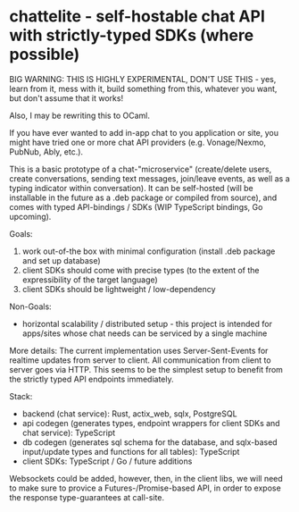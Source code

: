# chattelite - self-hostable chat API with strictly-typed SDKs (where possible)


BIG WARNING: THIS IS HIGHLY EXPERIMENTAL, DON'T USE THIS - yes, learn from it, mess with it, build something from this, whatever you want, but don't assume that it works!

Also, I may be rewriting this to OCaml.


If you have ever wanted to add in-app chat to you application or site, you might have tried one or more chat API providers (e.g. Vonage/Nexmo, PubNub, Ably, etc.).

This is a basic prototype of a chat-"microservice" (create/delete users, create conversations, sending text messages, join/leave events, as well as a typing indicator within conversation). It
can be self-hosted (will be installable in the future as a .deb package or compiled from source), and
comes with typed API-bindings / SDKs (WIP TypeScript bindings, Go upcoming).

Goals:
1. work out-of-the box with minimal configuration (install .deb package and set up database)
2. client SDKs should come with precise types (to the extent of the expressibility of the target language)
3. client SDKs should be lightweight / low-dependency

Non-Goals:
- horizontal scalability / distributed setup - this project is intended for apps/sites whose chat needs can be serviced by a single machine

More details:
The current implementation uses Server-Sent-Events for realtime updates from server to client. All communication from client to server goes via HTTP. This seems to be the simplest setup to benefit from the strictly typed API endpoints immediately.

Stack: 
- backend (chat service): Rust, actix_web, sqlx, PostgreSQL
- api codegen (generates types, endpoint wrappers for client SDKs and chat service): TypeScript
- db codegen (generates sql schema for the database, and sqlx-based input/update types and functions for all tables): TypeScript
- client SDKs: TypeScript / Go / future additions

Websockets could be added, however, then, in the client libs, we will need to make sure to provice a Futures-/Promise-based API, in order to expose the response type-guarantees at call-site.

